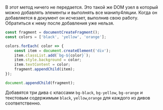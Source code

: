 В этот метод ничего не передается. Это такой же DOM узел в который можно добавлять элементы и выполнять все манипу4ляции. Когда он добавляется в документ он исчезает, выполнив свою работу. Обратиться к нему после добавления уже нельзя. 

```js
const fragment = documentCreateFragment();
const colors = ['black', 'yellow', 'orange'];

colors.forEach( color => {
	const item = document.createElement('div');
	item.classList.add(`bg-${color}`);
	item.style.background = color;
	item.textContent = color;
	fragment.appendChild(item);
});

document.appendChild(fragment);
```

Добавятся три дива с классами `bg-black`, `bg-yellow`, `bg-orange` и текстовым содержимым `black`, `yellow`,`orange` для каждого из дивов соответственно.


